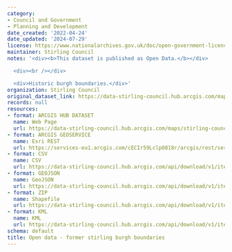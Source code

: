 ```yaml
---
category:
- Council and Government
- Planning and Development
date_created: '2022-04-24'
date_updated: '2024-07-29'
license: https://www.nationalarchives.gov.uk/doc/open-government-licence/version/3/
maintainer: Stirling Council
notes: '<div><b>This dataset is published as Open Data.</b></div>

  <div><br /></div>

  <div>Historic burgh boundaries.</div>'
organization: Stirling Council
original_dataset_link: https://data-stirling-council.hub.arcgis.com/maps/stirling-council::open-data-former-stirling-burgh-boundaries
records: null
resources:
- format: ARCGIS HUB DATASET
  name: Web Page
  url: https://data-stirling-council.hub.arcgis.com/maps/stirling-council::open-data-former-stirling-burgh-boundaries
- format: ARCGIS GEOSERVICE
  name: Esri REST
  url: https://services-eu1.arcgis.com/cECIr59LclpO818r/arcgis/rest/services/Boundaries_Former_Burgh_Boundary/FeatureServer/9
- format: CSV
  name: CSV
  url: https://data-stirling-council.hub.arcgis.com/api/download/v1/items/af328cf87ce94dcfa9f18eacb63b2633/csv?layers=9
- format: GEOJSON
  name: GeoJSON
  url: https://data-stirling-council.hub.arcgis.com/api/download/v1/items/af328cf87ce94dcfa9f18eacb63b2633/geojson?layers=9
- format: ZIP
  name: Shapefile
  url: https://data-stirling-council.hub.arcgis.com/api/download/v1/items/af328cf87ce94dcfa9f18eacb63b2633/shapefile?layers=9
- format: KML
  name: KML
  url: https://data-stirling-council.hub.arcgis.com/api/download/v1/items/af328cf87ce94dcfa9f18eacb63b2633/kml?layers=9
schema: default
title: Open data - former stirling burgh boundaries
---
```

